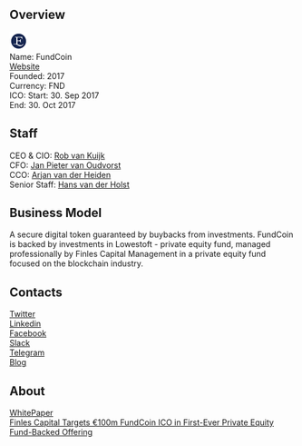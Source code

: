 ## Overview
![logo](../projects/logo/fundcoin.png)  
Name: FundCoin  
[Website](https://finles.capital/)  
Founded: 2017  
Currency: FND    
ICO: Start: 30. Sep 2017  
End: 30. Oct 2017
## Staff
CEO & CIO: [Rob van Kuijk](../people/rob_van_kuijk.md)  
CFO: [Jan Pieter van Oudvorst](../people/jan_pieter_van_oudvorst.md)   
CCO: [Arjan van der Heiden](../people/arjan_van_der_heiden.md)   
Senior Staff: [Hans van der Holst](../people/hans_van_der_holst.md)    
## Business Model
A secure digital token guaranteed by buybacks from investments. FundCoin is backed by investments in Lowestoft - private equity fund, managed professionally by Finles Capital Management in a private equity fund focused on the blockchain industry. 
## Contacts  
[Twitter](https://twitter.com/FundCoins)  
[Linkedin](https://www.linkedin.com/company/18196742/)  
[Facebook](https://www.facebook.com/fundcoins)  
[Slack](https://fundcoin.slack.com/join/shared_invite/MjIzMjU2MzIzMzQ5LTE1MDIxMTMwMTktMGZjZjQ5OTM4YQ)  
[Telegram](https://t.me/joinchat/BeYH0EL45lKVHBvOF8h6EQ)  
[Blog](https://medium.com/fundcoins)  
## About  
[WhitePaper](https://finles.capital/white-paper.pdf)   
[Finles Capital Targets €100m FundCoin ICO in First-Ever Private Equity Fund-Backed Offering](https://www.coinspeaker.com/2017/08/08/finles-capital-targets-e100m-fundcoin-ico-first-ever-private-equity-fund-backed-offering/)  
